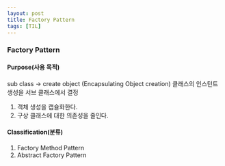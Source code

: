 ```yaml
---
layout: post
title: Factory Pattern
tags: [TIL]
---
```

### Factory Pattern

#### Purpose(사용 목적)
sub class -> create object (Encapsulating Object creation)
클래스의 인스턴트 생성을 서브 클래스에서 결정
1. 객체 생성을 캡슐화한다.
2. 구상 클래스에 대한 의존성을 줄인다. 

#### Classification(분류)
1. Factory Method Pattern
2. Abstract Factory Pattern




